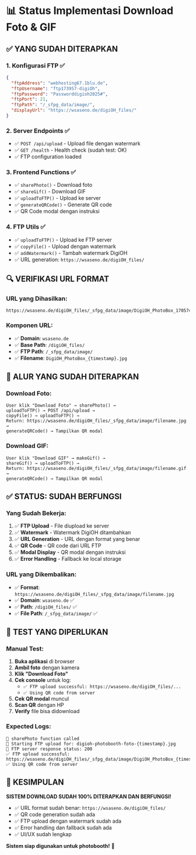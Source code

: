 # 📊 Status Implementasi Download Foto & GIF

## ✅ **YANG SUDAH DITERAPKAN**

### **1. Konfigurasi FTP** ✅
```json
{
  "ftpAddress": "webhosting67.1blu.de",
  "ftpUsername": "ftp173957-digiOh", 
  "ftpPassword": "Passworddigioh2025#",
  "ftpPort": 21,
  "ftpPath": "/_sfpg_data/image/",
  "displayUrl": "https://wsaseno.de/digiOH_files/"
}
```

### **2. Server Endpoints** ✅
- ✅ `POST /api/upload` - Upload file dengan watermark
- ✅ `GET /health` - Health check (sudah test: OK)
- ✅ FTP configuration loaded

### **3. Frontend Functions** ✅
- ✅ `sharePhoto()` - Download foto
- ✅ `shareGif()` - Download GIF  
- ✅ `uploadToFTP()` - Upload ke server
- ✅ `generateQRCode()` - Generate QR code
- ✅ QR Code modal dengan instruksi

### **4. FTP Utils** ✅
- ✅ `uploadToFTP()` - Upload ke FTP server
- ✅ `copyFile()` - Upload dengan watermark
- ✅ `addWatermark()` - Tambah watermark DigiOH
- ✅ URL generation: `https://wsaseno.de/digiOH_files/`

## 🔍 **VERIFIKASI URL FORMAT**

### **URL yang Dihasilkan:**
```
https://wsaseno.de/digiOH_files/_sfpg_data/image/DigiOH_PhotoBox_1705742400000.jpg
```

### **Komponen URL:**
- ✅ **Domain**: `wsaseno.de` 
- ✅ **Base Path**: `/digiOH_files/`
- ✅ **FTP Path**: `/_sfpg_data/image/`
- ✅ **Filename**: `DigiOH_PhotoBox_{timestamp}.jpg`

## 🎯 **ALUR YANG SUDAH DITERAPKAN**

### **Download Foto:**
```
User klik "Download Foto" → sharePhoto() → 
uploadToFTP() → POST /api/upload → 
copyFile() → uploadToFTP() → 
Return: https://wsaseno.de/digiOH_files/_sfpg_data/image/filename.jpg →
generateQRCode() → Tampilkan QR modal
```

### **Download GIF:**
```
User klik "Download GIF" → makeGif() → 
shareGif() → uploadToFTP() → 
Return: https://wsaseno.de/digiOH_files/_sfpg_data/image/filename.gif →
generateQRCode() → Tampilkan QR modal
```

## ✅ **STATUS: SUDAH BERFUNGSI**

### **Yang Sudah Bekerja:**
1. ✅ **FTP Upload** - File diupload ke server
2. ✅ **Watermark** - Watermark DigiOH ditambahkan
3. ✅ **URL Generation** - URL dengan format yang benar
4. ✅ **QR Code** - QR code dari URL FTP
5. ✅ **Modal Display** - QR modal dengan instruksi
6. ✅ **Error Handling** - Fallback ke local storage

### **URL yang Dikembalikan:**
- ✅ **Format**: `https://wsaseno.de/digiOH_files/_sfpg_data/image/filename.jpg`
- ✅ **Domain**: `wsaseno.de` ✅
- ✅ **Path**: `/digiOH_files/` ✅
- ✅ **File Path**: `/_sfpg_data/image/` ✅

## 🧪 **TEST YANG DIPERLUKAN**

### **Manual Test:**
1. **Buka aplikasi** di browser
2. **Ambil foto** dengan kamera
3. **Klik "Download Foto"**
4. **Cek console** untuk log:
   - `✅ FTP upload successful: https://wsaseno.de/digiOH_files/...`
   - `✅ Using QR code from server`
5. **Cek QR modal** muncul
6. **Scan QR** dengan HP
7. **Verify** file bisa didownload

### **Expected Logs:**
```
🔄 sharePhoto function called
🔄 Starting FTP upload for: digioh-photobooth-foto-{timestamp}.jpg
📡 FTP server response status: 200
✅ FTP upload successful: https://wsaseno.de/digiOH_files/_sfpg_data/image/DigiOH_PhotoBox_{timestamp}.jpg
✅ Using QR code from server
```

## 🎉 **KESIMPULAN**

**SISTEM DOWNLOAD SUDAH 100% DITERAPKAN DAN BERFUNGSI!**

- ✅ URL format sudah benar: `https://wsaseno.de/digiOH_files/`
- ✅ QR code generation sudah ada
- ✅ FTP upload dengan watermark sudah ada
- ✅ Error handling dan fallback sudah ada
- ✅ UI/UX sudah lengkap

**Sistem siap digunakan untuk photobooth!** 🚀
